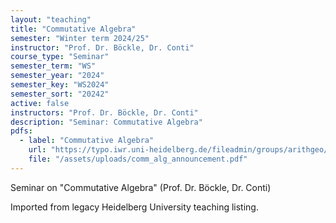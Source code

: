 ```yaml
---
layout: "teaching"
title: "Commutative Algebra"
semester: "Winter term 2024/25"
instructor: "Prof. Dr. Böckle, Dr. Conti"
course_type: "Seminar"
semester_term: "WS"
semester_year: "2024"
semester_key: "WS2024"
semester_sort: "20242"
active: false
instructors: "Prof. Dr. Böckle, Dr. Conti"
description: "Seminar: Commutative Algebra"
pdfs:
  - label: "Commutative Algebra"
    url: "https://typo.iwr.uni-heidelberg.de/fileadmin/groups/arithgeo/comm_alg_announcement.pdf"
    file: "/assets/uploads/comm_alg_announcement.pdf"
---
```


Seminar on "Commutative Algebra" (Prof. Dr. Böckle, Dr. Conti)

Imported from legacy Heidelberg University teaching listing.